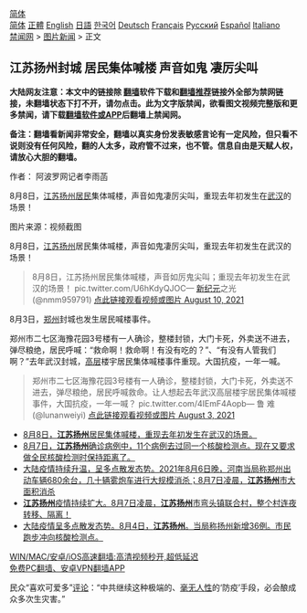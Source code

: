  <!-- 面包屑导航 --> <div class="breadcrumb"><!-- GTranslate: https://gtranslate.io/ -->  <div class="switcher notranslate">  <div class="selected">  <a href="#" onclick="return false;"> 简体</a>  </div>  <div class="option">  <a href="https://www.bannedbook.org" onclick="doGTranslate('zh-CN|zh-CN');jQuery('div.switcher div.selected a').html(jQuery(this).html());return false;" title="简体中文" class="nturl selected"> 简体</a>  <a href="https://www.bannedbook.org/zh-tw/" onclick="doGTranslate('zh-CN|zh-TW');jQuery('div.switcher div.selected a').html(jQuery(this).html());return false;" title="繁體中文" class="nturl"> 正體</a>  <a href="https://www.bannedbook.org/en/" onclick="doGTranslate('zh-CN|en');jQuery('div.switcher div.selected a').html(jQuery(this).html());return false;" title="English" class="nturl"> English</a>  <a href="https://www.bannedbook.org/ja/" onclick="doGTranslate('zh-CN|ja');jQuery('div.switcher div.selected a').html(jQuery(this).html());return false;" title="日本語" class="nturl"> 日語</a>  <a href="https://www.bannedbook.org/ko/" onclick="doGTranslate('zh-CN|ko');jQuery('div.switcher div.selected a').html(jQuery(this).html());return false;" title="한국어" class="nturl"> 한국어</a>  <a href="https://www.bannedbook.org/de/" onclick="doGTranslate('zh-CN|de');jQuery('div.switcher div.selected a').html(jQuery(this).html());return false;" title="Deutsch" class="nturl"> Deutsch</a>  <a href="https://www.bannedbook.org/fr/" onclick="doGTranslate('zh-CN|fr');jQuery('div.switcher div.selected a').html(jQuery(this).html());return false;" title="Français" class="nturl"> Français</a>  <a href="https://www.bannedbook.org/ru/" onclick="doGTranslate('zh-CN|ru');jQuery('div.switcher div.selected a').html(jQuery(this).html());return false;" title="Русский" class="nturl"> Русский</a>  <a href="https://www.bannedbook.org/es/" onclick="doGTranslate('zh-CN|es');jQuery('div.switcher div.selected a').html(jQuery(this).html());return false;" title="Español" class="nturl"> Español</a>  <a href="https://www.bannedbook.org/it/" onclick="doGTranslate('zh-CN|it');jQuery('div.switcher div.selected a').html(jQuery(this).html());return false;" title="Italiano" class="nturl"> Italiano</a>  </div>  </div>      <div class='breadcrumb-sub'><!-- Breadcrumb NavXT 6.3.0 --> <a href="https://www.bannedbook.org/" class="home">禁闻网</a> &gt; <a href="https://www.bannedbook.org/bnews/topimagenews/" class="category">图片新闻</a> &gt; 正文</div></div><h2>江苏扬州封城 居民集体喊楼 声音如鬼 凄厉尖叫</h2> <p class="notice"><b>大陆网友注意：本文中的链接除 <a href="https://github.com/bannedbook/fanqiang" >翻墙</a>软件下载和<a href="https://github.com/killgcd/justmysocks/blob/master/README.md">翻墙推荐</a>链接外全部为禁网链接，未翻墙状态下打不开，请勿点击。此为文字版禁闻，欲看图文视频完整版和更多禁闻，请下载<a href="https://github.com/bannedbook/fanqiang">翻墙软件或APP</a>后翻墙上禁闻网。</p><p>备注：翻墙看新闻非常安全，翻墙以真实身份发表敏感言论有一定风险，但只看不说则没有任何风险，翻的人太多，政府管不过来，也不管。信息自由是天赋人权，请放心大胆的翻墙。</b></p>  <div class="entry"> <p>作者： 阿波罗网记者李雨菡</p> <p id="summary">8月8日，<a href="https://www.bannedbook.org/bnews/tag/%e6%b1%9f%e8%8b%8f/" class="st_tag internal_tag" rel="tag" title="标签 江苏 下的日志">江苏</a><a href="https://www.bannedbook.org/bnews/tag/%e6%89%ac%e5%b7%9e/" class="st_tag internal_tag" rel="tag" title="标签 扬州 下的日志">扬州</a><a href="https://www.bannedbook.org/bnews/tag/%E5%B1%85%E6%B0%91/" class="st_tag internal_tag" rel="tag" title="标签 居民 下的日志">居民</a>集体喊楼，声音如鬼凄厉尖叫，重现去年初发生在<a href="https://www.bannedbook.org/bnews/tag/%e6%ad%a6%e6%b1%89/" class="st_tag internal_tag" rel="tag" title="标签 武汉 下的日志">武汉</a>的场景！</p>  <p id="conimg">图片来源：视频截图</p> <p>8月8日，<a href="https://www.bannedbook.org/bnews/tag/%E6%B1%9F%E8%8B%8F%E6%89%AC%E5%B7%9E/" class="st_tag internal_tag" rel="tag" title="标签 江苏扬州 下的日志">江苏扬州</a>居民集体喊楼，声音如鬼凄厉尖叫，重现去年初发生在武汉的场景！</p>  <blockquote><p>8月8日，江苏扬州居民集体喊楼，声音如厉鬼尖叫；重现去年初发生在武汉的场景！ pic.twitter.com/U6hKdyQJOC— <a href="https://www.bannedbook.org/bnews/tag/%e6%96%b0%e7%ba%aa%e5%85%83/" class="st_tag internal_tag" rel="tag" title="标签 新纪元 下的日志">新纪元</a>之光 (@nmm959791) <a href="https://twitter.com/nmm959791/status/1425010341151399942?ref_src=twsrc%5Etfw">点此链接观看视频或图片 August 10, 2021</a></p></blockquote> <p>8月3日，<a href="https://www.bannedbook.org/bnews/tag/%e9%83%91%e5%b7%9e/" class="st_tag internal_tag" rel="tag" title="标签 郑州 下的日志">郑州</a>封城也发生居民喊楼事件。</p>  <p>郑州市二七区海豫花园3号楼有一人确诊，整楼封锁，大门卡死，外卖送不进去，弹尽粮绝，居民呼喊：“救命啊！救命啊！有没有吃的？”、“有没有人管我们啊？”去年武汉封城，<span class='wp_keywordlink_affiliate'><a href="https://www.bannedbook.org/bnews/ccpdope/" title="中共高层内幕" target="_blank">高层</a></span>楼宇居民集体喊楼事件重现。大国抗疫，一年一喊。&nbsp;</p> <blockquote><p>郑州市二七区海豫花园3号楼有一人确诊，整楼封锁，大门卡死，外卖送不进去，弹尽粮绝，居民呼喊救命。让人想起去年武汉高层楼宇居民集体喊楼事件，大国抗疫，一年一喊？ pic.twitter.com/4IEmF4Aopb— 鲁 难 (@lunanweiyi) <a href="https://twitter.com/lunanweiyi/status/1422623941957406721?ref_src=twsrc%5Etfw">点此链接观看视频或图片 August 3, 2021</a></p> </blockquote> <ul class='op-related-articles' title='相关阅读'> <li><a href='https://www.bannedbook.org/bnews/bannedvideo/20210809/1603011.html' target='_blank'>8月8日，<b>江苏扬州</b>居民集体喊楼，重现去年初发生在武汉的场景。</a></li> <li><a href='https://www.bannedbook.org/bnews/bannedvideo/20210808/1602536.html' target='_blank'>8月7日，<b>江苏扬州</b>确诊病例中，11个病例去过同一个核酸检测点。现在又要求做全民核酸检测时保持距离了。</a></li> <li><a href='https://www.bannedbook.org/bnews/bannedvideo/20210807/1601933.html' target='_blank'>大陆疫情持续升温，呈多点散发态势。2021年8月6日晚，河南当局称郑州出动车辆680余台，几十辆雾炮车进行大规模消杀；8月7日凌晨，<b>江苏扬州</b>市大面积消杀</a></li> <li><a href='https://www.bannedbook.org/bnews/bannedvideo/20210807/1601932.html' target='_blank'><b>江苏扬州</b>疫情持续扩大。8月7日凌晨，<b>江苏扬州</b>市弯头镇联合村，整个村连夜转移、隔离！</a></li> <li><a href='https://www.bannedbook.org/bnews/bannedvideo/20210805/1600914.html' target='_blank'>大陆疫情呈多点散发态势。8月4日，<b>江苏扬州</b>。当局称扬州新增36例。市民跑步冲向核酸检测点。</a></li> </ul> <p class="texttj"> <a href="https://github.com/bannedbook/fanqiang/wiki/V2ray%E6%9C%BA%E5%9C%BA" target="_blank">WIN/MAC/安卓/iOS高速翻墙:高清视频秒开,超低延迟</a><br/> <a href="https://github.com/bannedbook/fanqiang/wiki/%E7%A6%81%E9%97%BB%E7%BD%91%E5%AE%89%E5%8D%93%E7%BF%BB%E5%A2%99%E6%96%B0%E9%97%BBAPP" target="_blank">免费PC翻墙、安卓VPN翻墙APP</a></p><p>民众“喜欢可爱多”<span class='wp_keywordlink_affiliate'><a href="https://www.bannedbook.org/bnews/comments/" title="新闻评论" target="_blank">评论</a></span>：“中共继续这种极端的、<a href="https://www.bannedbook.org/bnews/tag/%E6%AF%AB%E6%97%A0%E4%BA%BA%E6%80%A7/" class="st_tag internal_tag" rel="tag" title="标签 毫无人性 下的日志">毫无人性</a>的‘防疫’手段，必会酿成众多次生灾害。”</p><a name='sharetosocial'></a>  <div style="margin-bottom:5px;padding-bottom:5px;clear:both"> <div id="archive-pix-1" class="banner-ads"> <!-- AuctionX Display platform tag START --> <div id="26318x728x90x621x_ADSLOT2" clicktrack="%%CLICK_URL_ESC%%"></div> <!-- AuctionX Display platform tag END --> </div> <div id="archive-pix-2" class="banner-ads"> <!-- AuctionX Display platform tag START --> <div id="26315x300x250x621x_ADSLOT2" clicktrack="%%CLICK_URL_ESC%%"></div> <!-- AuctionX Display platform tag END --> </div> </div>  <div id="archive-pix-1" class="banner-ads"> <!-- AuctionX Display platform tag START --> <div id="26318x728x90x621x_ADSLOT3" clicktrack="%%CLICK_URL_ESC%%"></div> <!-- AuctionX Display platform tag END --> </div> </div><!--END ENTRY--> 